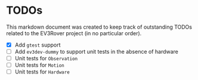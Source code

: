 # TODOs

This markdown document was created to keep track of outstanding TODOs related to the EV3Rover project (in no particular order).

- [x] Add `gtest` support
- [ ] Add `ev3dev-dummy` to support unit tests in the absence of hardware
- [ ] Unit tests for `Observation`
- [ ] Unit tests for `Motion`
- [ ] Unit tests for `Hardware`

